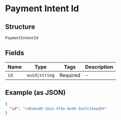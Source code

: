 
# Payment Intent Id

## Structure

`PaymentIntentId`

## Fields

| Name | Type | Tags | Description |
|  --- | --- | --- | --- |
| `id` | `uuid\|string` | Required | - |

## Example (as JSON)

```json
{
  "id": "c46abad9-16a1-47da-8e48-3eafc24aad54"
}
```

